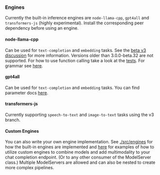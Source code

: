 
### Engines

Currently the built-in inference engines are `node-llama-cpp`, `gpt4all` and `transformers-js` (highly experimental). Install the corresponding peer dependency before using an engine.

#### node-llama-cpp

Can be used for `text-completion` and `embedding` tasks. See the [beta v3 discussion](https://github.com/withcatai/node-llama-cpp/discussions/109) for more information. Versions older than 3.0.0-beta.32 are not supported. For how to use function calling take a look at the [tests](./tests/engines/lib/feature-functions.ts). For grammar see [here](./tests/engines/lib/feature-grammar.ts).

#### gpt4all

Can be used for `text-completion` and `embedding` tasks. You can find parameter docs [here](https://github.com/nomic-ai/gpt4all/blob/c73f0e5c8c25ede56e3eeb28ff9dd37f09212994/gpt4all-bindings/typescript/src/gpt4all.d.ts#L615).

#### transformers-js

Currently supporting `speech-to-text` and `image-to-text` tasks using the v3 branch.

#### Custom Engines

You can also write your own engine implementation. See [./src/engines](./src/engines) for how the built-in engines are implemented and [here](./tests/engines/custom.test.ts) for examples of how to utilize custom engines to combine models and add multimodality to your chat completion endpoint. (Or to any other consumer of the ModelServer class.) Multiple ModelServers are allowed and can also be nested to create more complex pipelines.